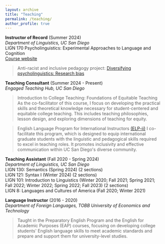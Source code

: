 ```yaml
---
layout: archive
title: "Teaching"
permalink: /teaching/
author_profile: true
---
```


 <b> Instructor of Record</b> (Summer 2024)    
  *Department of Linguistics, UC San Diego*  
  LIGN 170 Psycholinguistics: Experimental Approaches to Language and Cognition  
  [Course website](https://sites.google.com/ucsd.edu/lign170/home) 
  > Anti-racist and inclusive pedagogy project: [Diversifying psycholinguistics: Research bias](https://knit.ucsd.edu/linguisticspedagogy/case-study-psycholinguistics-2/)  

 <b>Teaching Consultant</b> (Summer 2024 - Present)  
  *Engaged Teaching Hub, UC San Diego*  
  
  >Introduction to College Teaching: Foundations of Equitable Teaching
   As the co-facilitator of this course, I focus on developing the practical skills and theoretical knowledge necessary for student-centered and equitable college teaching. This includes teaching philosophies, lesson design, and exploring dimensions of teaching for equity.
  
  >English Language Program for International Instructors [(ELP-ii)](https://engagedteaching.ucsd.edu/educators/grad-students/elpii/index.html)
   I co-facilitate this program, which is designed to equip international graduate students with the linguistic and pedagogical skills required to excel in teaching roles. It promotes inclusivity and effective communication within UC San Diego's diverse community.
  
 <b>Teaching Assistant</b> (Fall 2020 - Spring 2024)  
  *Department of Linguistics, UC San Diego*           
  LIGN 130: Semantics (Spring 2024) (2 sections)  
  LIGN 121: Syntax I (Winter 2024) (2 sections)  
  LIGN 101: Introduction to Linguistics (Winter 2020; Fall 2021; Spring 2021; Fall 2022; Winter 2022; Spring 2022; Fall 2023) (2 sections)  
  LIGN 8: Languages and Cultures of America (Fall 2020; Winter 2021)

 <b>Language Instructor</b> (2016 - 2020)  
  *Department of Foreign Languages, TOBB University of Economics and Technology*  
  > Taught in the Preparatory English Program and the English for Academic Purposes (EAP) courses, focusing on developing college students' English language skills to meet academic standards and prepare and support them for university-level studies.
